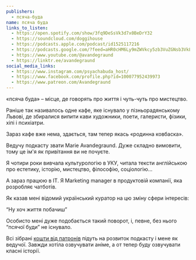 ```yaml
---
publishers:
  - псяча-буда
name: псяча буда
links_to_listen:
  - https://open.spotify.com/show/3fq9DeSsVk3d7x0BeDrY32
  - https://soundcloud.com/doggihouse
  - https://podcasts.apple.com/podcast/id1525117216
  - https://podcasts.google.com/?feed=aHR0cHM6Ly9mZWVkcy5zb3VuZGNsb3VkLmNvbS91c2Vycy9zb3VuZGNsb3VkOnVzZXJzOjg1ODUxNjI2NS9zb3VuZHMucnNz
  - https://www.youtube.com/@avandegraund
  - https://linktr.ee/avandegraund
social_media_links:
  - https://www.instagram.com/psyachabuda_host/
  - https://www.facebook.com/profile.php?id=100077952439973
  - https://www.patreon.com/Avandegraund
---
```


«псяча буда» – місце, де говорять про життя і чуть-чуть про мистецтво.

Раніше так називалось одне кафе, яке існувало у пізньорадянському Львові, де
збиралися випити кави художники, поети, галеристи, фізики, хіпі і психіатри.

Зараз кафе вже нема, здається, там тепер якась «родинна ковбаска».

Ведучу подкасту звати Marie Avandegraund. Дуже складно вимовити, тому це ім'я
як привітання ви не почуєте.

Я чотири роки вивчала культурологію в УКУ, читала тексти англійською про
естетику, історію, мистецтво, філософію, соціологію…

А зараз працюю в ІТ. Я Marketing manager в продуктовій компанії, яка розробляє
чатботів.

Як казав мені відомий український куратор на цю зміну сфери інтересів:

“Ну хоч життя побачиш”

Особисто мені дуже подобається такий поворот, і, певне, без нього “псячої буди”
не існувало.

Всі зібрані [кошти від патронів][1] підуть на розвиток подкасту і мене як ведучої.
Завжди хотіла озвучувати аніме, а от тепер буду озвучувати класні історії.

[1]: https://www.patreon.com/Avandegraund
